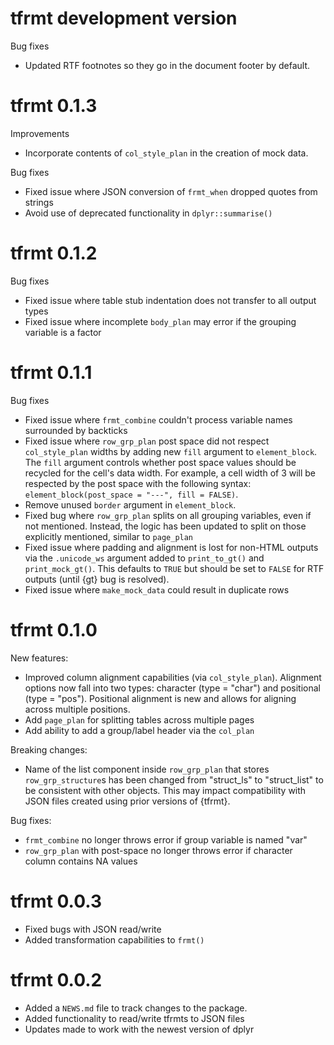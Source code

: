 # tfrmt development version


Bug fixes
* Updated RTF footnotes so they go in the document footer by default.

# tfrmt 0.1.3

Improvements
* Incorporate contents of `col_style_plan` in the creation of mock data. 

Bug fixes
* Fixed issue where JSON conversion of `frmt_when` dropped quotes from strings
* Avoid use of deprecated functionality in `dplyr::summarise()`

# tfrmt 0.1.2

Bug fixes
* Fixed issue where table stub indentation does not transfer to all output types
* Fixed issue where incomplete `body_plan` may error if the grouping variable is a factor

# tfrmt 0.1.1 

Bug fixes
* Fixed issue where `frmt_combine` couldn't process variable names surrounded by backticks
* Fixed issue where `row_grp_plan` post space did not respect `col_style_plan` widths by adding new `fill` argument to `element_block`. The `fill` argument controls whether post space values should be recycled for the cell's data width. For example, a cell width of 3 will be respected by the post space with the following syntax: `element_block(post_space = "---", fill = FALSE)`. 
* Remove unused `border` argument in `element_block`. 
* Fixed bug where `row_grp_plan` splits on all grouping variables, even if not mentioned. Instead, the logic has been updated to split on those explicitly mentioned, similar to `page_plan`
* Fixed issue where padding and alignment is lost for non-HTML outputs via the `.unicode_ws` argument added to `print_to_gt()` and `print_mock_gt()`. This defaults to `TRUE` but should be set to `FALSE` for RTF outputs (until {gt} bug is resolved).
* Fixed issue where `make_mock_data` could result in duplicate rows 


# tfrmt 0.1.0

New features:
* Improved column alignment capabilities (via `col_style_plan`). Alignment options now fall into two types: character (type = "char") and positional (type = "pos"). Positional alignment is new and allows for aligning across multiple positions. 
* Add `page_plan` for splitting tables across multiple pages
* Add ability to add a group/label header via the `col_plan`

Breaking changes:
* Name of the list component inside `row_grp_plan` that stores `row_grp_structure`s has been changed from "struct_ls" to "struct_list" to be consistent with other objects. This may impact compatibility with JSON files created using prior versions of {tfrmt}.

Bug fixes:
* `frmt_combine` no longer throws error if group variable is named "var"
* `row_grp_plan` with post-space no longer throws error if character column contains NA values

# tfrmt 0.0.3

* Fixed bugs with JSON read/write 
* Added transformation capabilities to `frmt()`


# tfrmt 0.0.2

* Added a `NEWS.md` file to track changes to the package.
* Added functionality to read/write tfrmts to JSON files 
* Updates made to work with the newest version of dplyr 
